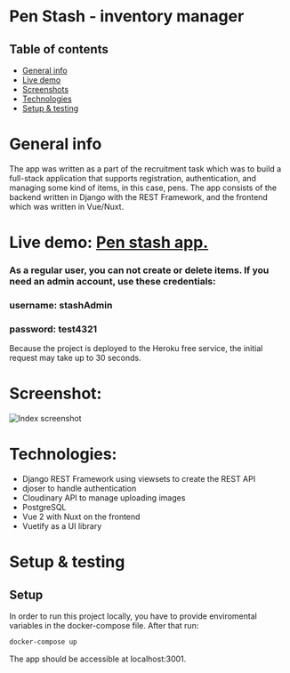 # Pen Stash - inventory manager

## Table of contents

- [General info](#general-info)
- [Live demo](#live-demo)
- [Screenshots](#screenshots)   
- [Technologies](#technologies)
- [Setup & testing](#setup)  

  
<a name="general-info"></a>
# General info

The app was written as a part of the recruitment task which was to build a full-stack application that supports registration, authentication, and managing some kind of items, in this case, pens. The app consists of the backend written in Django with the REST Framework, and the frontend which was written in Vue/Nuxt.

<a name="live-demo"></a>
# Live demo: [Pen stash app.](https://inventory112.netlify.app/) 

### As a regular user, you can not create or delete items. If you need an admin account, use these credentials:

### username: stashAdmin
### password: test4321 



Because the project is deployed to the Heroku free service, the initial request may take up to 30 seconds.

<a name="screenshots"></a>
# Screenshot:
![Index screenshot](https://res.cloudinary.com/dgmcox/image/upload/v1651614334/pens/Pen-stash_xcot8g.png)

<a name="technologies"></a>
# Technologies:

- Django REST Framework using viewsets to create the REST API
- djoser to handle authentication
- Cloudinary API to manage uploading images
- PostgreSQL
- Vue 2 with Nuxt on the frontend
- Vuetify as a UI library

<a name="setup"></a>
# Setup & testing

## Setup

In order to run this project locally, you have to provide enviromental variables in the docker-compose file. After that run:
```bash
docker-compose up
```
The app should be accessible at localhost:3001.
